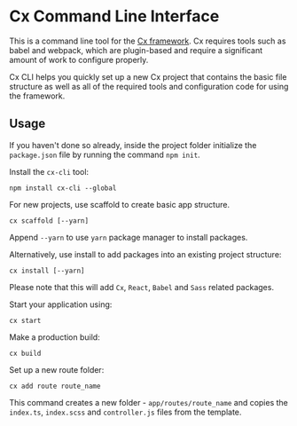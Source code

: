 # Cx Command Line Interface

This is a command line tool for the [Cx framework](https://cxjs.io/v/master/docs/intro/about).
Cx requires tools such as babel and webpack, which are plugin-based and require a 
significant amount of work to configure properly.

Cx CLI helps you quickly set up a new Cx project that contains the basic file structure 
as well as all of the required tools and configuration code for using the framework.

## Usage

If you haven't done so already, inside the project folder initialize the `package.json`
file by running the command `npm init`.

Install the `cx-cli` tool:
```
npm install cx-cli --global
```

For new projects, use scaffold to create basic app structure.
```
cx scaffold [--yarn]
```
Append `--yarn` to use `yarn` package manager to install packages.


Alternatively, use install to add packages into an existing project structure:
```
cx install [--yarn]
```
Please note that this will add `Cx`, `React`, `Babel` and `Sass` related packages.


Start your application using:
```
cx start
```     

Make a production build:
```
cx build
```

Set up a new route folder:
```
cx add route route_name
```
This command creates a new folder - `app/routes/route_name` and copies the `index.ts`,
`index.scss` and `controller.js` files from the template.